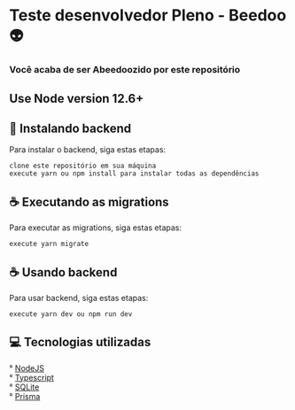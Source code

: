  # Teste desenvolvedor Pleno - Beedoo 👽
### Você acaba de ser Abeedoozido por este repositório
## Use Node version 12.6+

## 🚀 Instalando backend

Para instalar o backend, siga estas etapas:

```
clone este repositório em sua máquina
execute yarn ou npm install para instalar todas as dependências

```

## ☕ Executando as  migrations

Para executar as migrations, siga estas etapas:

```
execute yarn migrate
```

## ☕ Usando backend

Para usar backend, siga estas etapas:

```
execute yarn dev ou npm run dev
```

## 💻 Tecnologias utilizadas

° [NodeJS](https://nodejs.org/en/)<br/>
° [Typescript](https://typescriptlang.org/)<br/>
° [SQLite](https://www.sqlite.org/index.html)<br/>
° [Prisma](https://www.prisma.io/)
